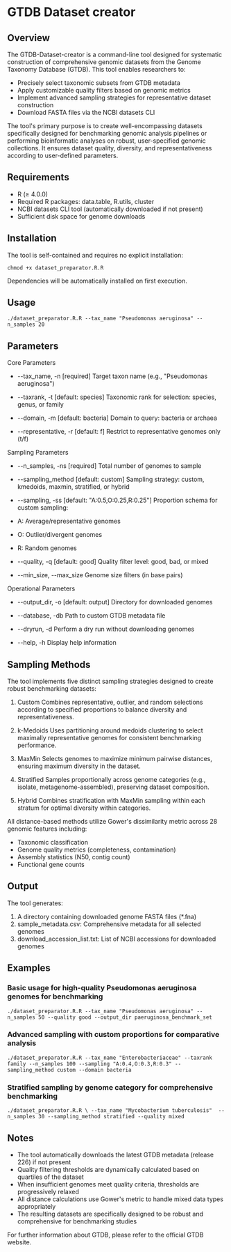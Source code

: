 # GTDB Dataset creator
## Overview

The GTDB-Dataset-creator is a command-line tool designed for systematic construction of comprehensive genomic datasets from the Genome Taxonomy Database (GTDB). This tool enables researchers to:

- Precisely select taxonomic subsets from GTDB metadata
- Apply customizable quality filters based on genomic metrics
- Implement advanced sampling strategies for representative dataset construction
- Download FASTA files via the NCBI datasets CLI

The tool's primary purpose is to create well-encompassing datasets specifically designed for benchmarking genomic analysis pipelines or performing bioinformatic analyses on robust, user-specified genomic collections. It ensures dataset quality, diversity, and representativeness according to user-defined parameters.

## Requirements

- R (≥ 4.0.0)
- Required R packages: data.table, R.utils, cluster
- NCBI datasets CLI tool (automatically downloaded if not present)
- Sufficient disk space for genome downloads

## Installation

The tool is self-contained and requires no explicit installation:
```
chmod +x dataset_preparator.R.R 
```
Dependencies will be automatically installed on first execution.

## Usage
```
./dataset_preparator.R.R --tax_name "Pseudomonas aeruginosa" --n_samples 20
```
## Parameters

Core Parameters

- --tax_name, -n [required]
Target taxon name (e.g., "Pseudomonas aeruginosa")

- --taxrank, -t [default: species]
Taxonomic rank for selection: species, genus, or family

- --domain, -m [default: bacteria]
Domain to query: bacteria or archaea

- --representative, -r [default: f]
Restrict to representative genomes only (t/f)

Sampling Parameters

- --n_samples, -ns [required]
Total number of genomes to sample

- --sampling_method [default: custom]
Sampling strategy: custom, kmedoids, maxmin, stratified, or hybrid

- --sampling, -ss [default: "A:0.5,O:0.25,R:0.25"]
Proportion schema for custom sampling:
- A: Average/representative genomes
- O: Outlier/divergent genomes
- R: Random genomes

- --quality, -q [default: good]
Quality filter level: good, bad, or mixed

- --min_size, --max_size
Genome size filters (in base pairs)

Operational Parameters

- --output_dir, -o [default: output]
Directory for downloaded genomes

- --database, -db
Path to custom GTDB metadata file

- --dryrun, -d
Perform a dry run without downloading genomes

- --help, -h
Display help information

## Sampling Methods

The tool implements five distinct sampling strategies designed to create robust benchmarking datasets:

1. Custom
Combines representative, outlier, and random selections according to specified proportions to balance diversity and representativeness.

2. k-Medoids
Uses partitioning around medoids clustering to select maximally representative genomes for consistent benchmarking performance.

3. MaxMin
Selects genomes to maximize minimum pairwise distances, ensuring maximum diversity in the dataset.

4. Stratified
Samples proportionally across genome categories (e.g., isolate, metagenome-assembled), preserving dataset composition.

5. Hybrid
Combines stratification with MaxMin sampling within each stratum for optimal diversity within categories.

All distance-based methods utilize Gower's dissimilarity metric across 28 genomic features including:
- Taxonomic classification
- Genome quality metrics (completeness, contamination)
- Assembly statistics (N50, contig count)
- Functional gene counts

## Output

The tool generates:

1. A directory containing downloaded genome FASTA files (*.fna)
2. sample_metadata.csv: Comprehensive metadata for all selected genomes
3. download_accession_list.txt: List of NCBI accessions for downloaded genomes

## Examples

### Basic usage for high-quality Pseudomonas aeruginosa genomes for benchmarking
```
./dataset_preparator.R.R --tax_name "Pseudomonas aeruginosa" --n_samples 50 --quality good --output_dir paeruginosa_benchmark_set 
```
### Advanced sampling with custom proportions for comparative analysis
```
./dataset_preparator.R.R --tax_name "Enterobacteriaceae" --taxrank family --n_samples 100 --sampling "A:0.4,O:0.3,R:0.3" --sampling_method custom --domain bacteria
```
### Stratified sampling by genome category for comprehensive benchmarking
```
./dataset_preparator.R.R \ --tax_name "Mycobacterium tuberculosis"  --n_samples 30 --sampling_method stratified --quality mixed 
```
## Notes

- The tool automatically downloads the latest GTDB metadata (release 226) if not present
- Quality filtering thresholds are dynamically calculated based on quartiles of the dataset
- When insufficient genomes meet quality criteria, thresholds are progressively relaxed
- All distance calculations use Gower's metric to handle mixed data types appropriately
- The resulting datasets are specifically designed to be robust and comprehensive for benchmarking studies

For further information about GTDB, please refer to the official GTDB website.

